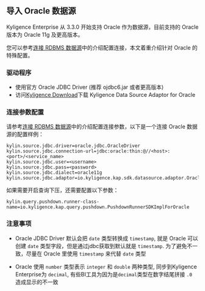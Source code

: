 ## 导入 Oracle 数据源

Kyligence Enterprise 从 3.3.0 开始支持 Oracle 作为数据源，目前支持的 Oracle 版本为 Oracle 11g 及更高版本。

您可以参考[连接 RDBMS 数据源](README.md)中的介绍配置连接，本文着重介绍针对 Oracle 的特殊配置。


### 驱动程序

- 使用官方 Oracle JDBC Driver (推荐 ojdbc6.jar 或者更高版本)
- 访问[Kyligence Download](http://download.kyligence.io/#/addons)下载 Kyligence Data Source Adaptor for Oracle

### 连接参数配置

请参考[连接 RDBMS 数据源](README.md)中的介绍配置连接参数，以下是一个连接 Oracle 数据源的配置样例：

```properties
kylin.source.jdbc.driver=oracle.jdbc.OracleDriver
kylin.source.jdbc.connection-url=jdbc:oracle:thin:@//<host>:<port>/<service_name> 
kylin.source.jdbc.user=<username>
kylin.source.jdbc.pass=<password>
kylin.source.jdbc.dialect=oracle11g
kylin.source.jdbc.adaptor=io.kyligence.kap.sdk.datasource.adaptor.Oracle11gAdaptor
```

如果需要开启查询下压，还需要配置以下参数：

```properties
kylin.query.pushdown.runner-class-name=io.kyligence.kap.query.pushdown.PushdownRunnerSDKImplForOracle
```

### 注意事项

- Oracle JDBC Driver 默认会把 `date` 类型转换成 `timestamp`, 就是 Oracle 可以创建 `date` 类型字段，但是通过jdbc获取到默认就是 `timestamp`. 为了避免不一致，尽量在 Oracle 里使用 `timestamp` 来代替 `date` 类型

- Oracle 使用 `number` 类型表示 `integer` 和 `double` 两种类型, 同步到Kyligence Enterprise为 `decimal`, 有些BI工具为因为是`decimal`类型在数字结尾拼接 `.0` 造成显示的不一致

